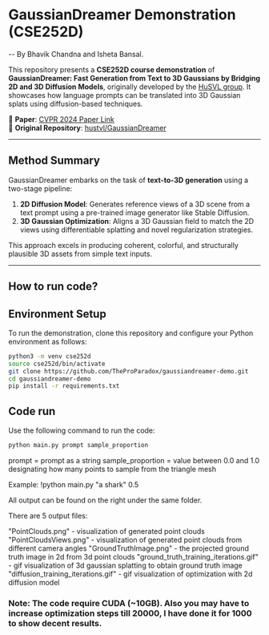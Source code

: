 # GaussianDreamer Demonstration (CSE252D)

-- By Bhavik Chandna and Isheta Bansal.

This repository presents a **CSE252D course demonstration** of **GaussianDreamer: Fast Generation from Text to 3D Gaussians by Bridging 2D and 3D Diffusion Models**, originally developed by the [HuSVL group](https://github.com/hustvl/GaussianDreamer). It showcases how language prompts can be translated into 3D Gaussian splats using diffusion-based techniques.

📌 **Paper**: [CVPR 2024 Paper Link](https://arxiv.org/abs/2312.00768)  
📌 **Original Repository**: [hustvl/GaussianDreamer](https://github.com/hustvl/GaussianDreamer)

---


## Method Summary

GaussianDreamer embarks on the task of **text-to-3D generation** using a two-stage pipeline:

1. **2D Diffusion Model**: Generates reference views of a 3D scene from a text prompt using a pre-trained image generator like Stable Diffusion.
2. **3D Gaussian Optimization**: Aligns a 3D Gaussian field to match the 2D views using differentiable splatting and novel regularization strategies.

This approach excels in producing coherent, colorful, and structurally plausible 3D assets from simple text inputs.

---

## How to run code?
## Environment Setup

To run the demonstration, clone this repository and configure your Python environment as follows:

```bash
python3 -m venv cse252d
source cse252d/bin/activate
git clone https://github.com/TheProParadox/gaussiandreamer-demo.git
cd gaussiandreamer-demo
pip install -r requirements.txt
```

## Code run
Use the following command to run the code: 

```bash
python main.py prompt sample_proportion
```
prompt = prompt as a string 
sample_proportion = value between 0.0 and 1.0 designating how many points to sample from the triangle mesh

Example: !python main.py "a shark" 0.5

All output can be found on the right under the same folder.

There are 5 output files:

"PointClouds.png" - visualization of generated point clouds
"PointCloudsViews.png" - visualization of generated point clouds from different camera angles
"GroundTruthImage.png" - the projected ground truth image in 2d from 3d point clouds
"ground_truth_training_iterations.gif" - gif visualization of 3d gaussian splatting to obtain ground truth image
"diffusion_training_iterations.gif" - gif visualization of optimization with 2d diffusion model

### Note: The code require CUDA (~10GB). Also you may have to increase optimization steps till 20000, I have done it for 1000 to show decent results.
